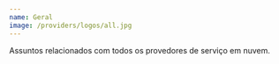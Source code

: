 ```yaml
---
name: Geral
image: /providers/logos/all.jpg
---
```

Assuntos relacionados com todos os provedores de serviço em nuvem.
